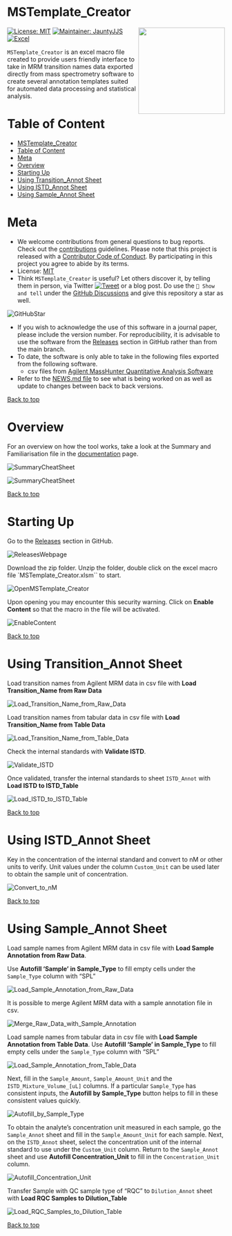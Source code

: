 # MSTemplate_Creator

<img src="figures/logo.png" align="right" height="200" />

<!-- badges: start -->

[![License:
MIT](https://img.shields.io/badge/License-MIT-yellow.svg)](https://github.com/SLINGhub/MSTemplate_Creator/blob/main/LICENSE.md)
[![Maintainer:
JauntyJJS](https://img.shields.io/badge/Maintainer-JauntyJJS-blue.svg)](https://github.com/JauntyJJS)
[![Excel](https://img.shields.io/badge/Excel-2019%2064%20bit-brightgreen)](https://www.microsoft.com/en-sg/microsoft-365/excel)
<!-- badges: end -->

`MSTemplate_Creator` is an excel macro file created to provide users
friendly interface to take in MRM transition names data exported
directly from mass spectrometry software to create several annotation
templates suited for automated data processing and statistical analysis.

# Table of Content

-   [MSTemplate_Creator](#mstemplate_creator)
-   [Table of Content](#table-of-content)
-   [Meta](#meta)
-   [Overview](#overview)
-   [Starting Up](#starting-up)
-   [Using Transition_Annot Sheet](#using-transition_annot-sheet)
-   [Using ISTD_Annot Sheet](#using-istd_annot-sheet)
-   [Using Sample_Annot Sheet](#using-sample_annot-sheet)

# Meta

-   We welcome contributions from general questions to bug reports.
    Check out the [contributions](CONTRIBUTING.md) guidelines. Please
    note that this project is released with a [Contributor Code of
    Conduct](https://www.contributor-covenant.org/version/2/0/code_of_conduct/).
    By participating in this project you agree to abide by its terms.
-   License:
    [MIT](https://github.com/SLINGhub/MSTemplate_Creator/blob/main/LICENSE.md)
-   Think `MSTemplate_Creator` is useful? Let others discover it, by
    telling them in person, via Twitter
    [![Tweet](https://img.shields.io/twitter/url/http/shields.io.svg?style=social)](https://twitter.com/LOGIN)
    or a blog post. Do use the `🙌 Show and tell` under the [GitHub
    Discussions](https://github.com/SLINGhub/MSTemplate_Creator/discussions)
    and give this repository a star as well.

![GitHubStar](figures/GitHubStar.JPG)

-   If you wish to acknowledge the use of this software in a journal
    paper, please include the version number. For reproducibility, it is
    advisable to use the software from the
    [Releases](https://github.com/SLINGhub/MSTemplate_Creator/releases)
    section in GitHub rather than from the main branch.
-   To date, the software is only able to take in the following files
    exported from the following software.
    -   csv files from [Agilent MassHunter Quantitative Analysis
        Software](https://www.agilent.com/en/product/software-informatics/mass-spectrometry-software/data-analysis/quantitative-analysis)
-   Refer to the [NEWS.md
    file](https://github.com/SLINGhub/MSTemplate_Creator/blob/main/NEWS.md)
    to see what is being worked on as well as update to changes between
    back to back versions.

[Back to
top](https://github.com/SLINGhub/MSTemplate_Creator#mstemplate_creator)

# Overview

For an overview on how the tool works, take a look at the Summary and
Familiarisation file in the
[documentation](https://github.com/SLINGhub/MSTemplate_Creator/tree/main/docs)
page.

![SummaryCheatSheet](figures/SummaryCheatSheet1.JPG)

![SummaryCheatSheet](figures/SummaryCheatSheet2.JPG)

[Back to
top](https://github.com/SLINGhub/MSTemplate_Creator#mstemplate_creator)

# Starting Up

Go to the
[Releases](https://github.com/SLINGhub/MSTemplate_Creator/releases)
section in GitHub.

![ReleasesWebpage](figures/ReleasesWebpage.JPG)

Download the zip folder. Unzip the folder, double click on the excel
macro file \`MSTemplate_Creator.xlsm\`\` to start.

![OpenMSTemplate_Creator](figures/OpenMSTemplate_Creator.JPG)

Upon opening you may encounter this security warning. Click on **Enable
Content** so that the macro in the file will be activated.

![EnableContent](figures/EnableContentWarning.jpg)

[Back to
top](https://github.com/SLINGhub/MSTemplate_Creator#mstemplate_creator)

# Using Transition_Annot Sheet

Load transition names from Agilent MRM data in csv file with **Load
Transition_Name from Raw Data**

![Load_Transition_Name_from_Raw_Data](figures/Load_Transition_Name_from_Raw_Data.gif)

Load transition names from tabular data in csv file with **Load
Transition_Name from Table Data**

![Load_Transition_Name_from_Table_Data](figures/Load_Transition_Name_from_Table_Data.gif)

Check the internal standards with **Validate ISTD**.

![Validate_ISTD](figures/Validate_ISTD.gif)

Once validated, transfer the internal standards to sheet `ISTD_Annot`
with **Load ISTD to ISTD_Table**

![Load_ISTD_to_ISTD_Table](figures/Load_ISTD_to_ISTD_Table.gif)

[Back to
top](https://github.com/SLINGhub/MSTemplate_Creator#mstemplate_creator)

# Using ISTD_Annot Sheet

Key in the concentration of the internal standard and convert to nM or
other units to verify. Unit values under the column `Custom_Unit` can be
used later to obtain the sample unit of concentration.

![Convert_to_nM](figures/Convert_to_nM.gif)

[Back to
top](https://github.com/SLINGhub/MSTemplate_Creator#mstemplate_creator)

# Using Sample_Annot Sheet

Load sample names from Agilent MRM data in csv file with **Load Sample
Annotation from Raw Data**.

Use **Autofill ‘Sample’ in Sample_Type** to fill empty cells under the
`Sample_Type` column with “SPL”

![Load_Sample_Annotation_from_Raw_Data](figures/Load_Sample_Annotation_from_Raw_Data.gif)

It is possible to merge Agilent MRM data with a sample annotation file
in csv.

![Merge_Raw_Data_with_Sample_Annotation](figures/Merge_Raw_Data_with_Sample_Annotation.gif)

Load sample names from tabular data in csv file with **Load Sample
Annotation from Table Data**. Use **Autofill ‘Sample’ in Sample_Type**
to fill empty cells under the `Sample_Type` column with “SPL”

![Load_Sample_Annotation_from_Table_Data](figures/Load_Sample_Annotation_from_Table_Data.gif)

Next, fill in the `Sample_Amount`, `Sample_Amount_Unit` and the
`ISTD_Mixture_Volume_[uL]` columns. If a particular `Sample_Type` has
consistent inputs, the **Autofill by Sample_Type** button helps to fill
in these consistent values quickly.

![Autofill_by_Sample_Type](figures/Autofill_by_Sample_Type.gif)

To obtain the analyte’s concentration unit measured in each sample, go
the `Sample_Annot` sheet and fill in the `Sample_Amount_Unit` for each
sample. Next, on the `ISTD_Annot` sheet, select the concentration unit
of the internal standard to use under the `Custom_Unit` column. Return
to the `Sample_Annot` sheet and use **Autofill Concentration_Unit** to
fill in the `Concentration_Unit` column.

![Autofill_Concentration_Unit](figures/Autofill_Concentration_Unit.gif)

Transfer Sample with QC sample type of “RQC” to `Dilution_Annot` sheet
with **Load RQC Samples to Dilution_Table**

![Load_RQC_Samples_to_Dilution_Table](figures/Load_RQC_Samples_to_Dilution_Table.gif)

[Back to
top](https://github.com/SLINGhub/MSTemplate_Creator#mstemplate_creator)
